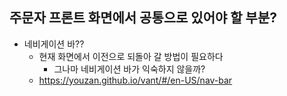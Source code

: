 ## 주문자 프론트 화면에서 공통으로 있어야 할 부분?

- 네비게이션 바??
  - 현재 화면에서 이전으로 되돌아 갈 방법이 필요하다
    - 그나마 네비게이션 바가 익숙하지 않을까?
  - https://youzan.github.io/vant/#/en-US/nav-bar